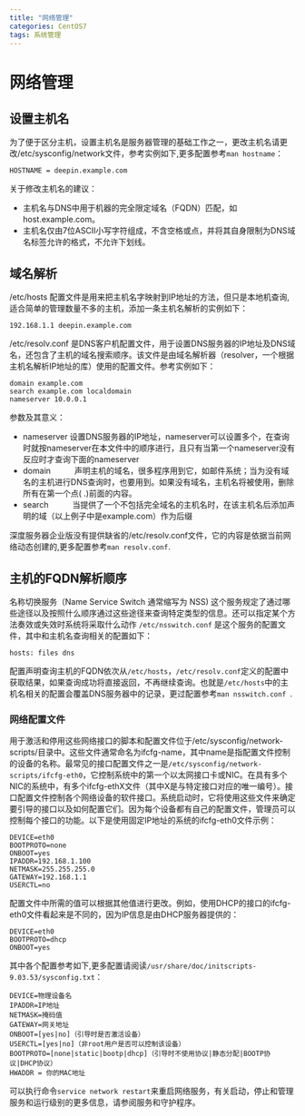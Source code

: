```yaml
---
title: "网络管理"
categories: CentOS7
tags: 系统管理
---
```

# 网络管理

## 设置主机名

为了便于区分主机，设置主机名是服务器管理的基础工作之一，更改主机名请更改/etc/sysconfig/network文件，参考实例如下,更多配置参考`man hostname`：

```
HOSTNAME = deepin.example.com 
```
 
关于修改主机名的建议：
* 主机名与DNS中用于机器的完全限定域名（FQDN）匹配，如host.example.com。
* 主机名仅由7位ASCII小写字符组成，不含空格或点，并将其自身限制为DNS域名标签允许的格式，不允许下划线。


## 域名解析

/etc/hosts 配置文件是用来把主机名字映射到IP地址的方法，但只是本地机查询,适合简单的管理数量不多的主机，添加一条主机名解析的实例如下：

```
192.168.1.1 deepin.example.com 
```

/etc/resolv.conf 是DNS客户机配置文件，用于设置DNS服务器的IP地址及DNS域名，还包含了主机的域名搜索顺序。该文件是由域名解析器（resolver，一个根据主机名解析IP地址的库）使用的配置文件。参考实例如下：

```
domain example.com
search example.com localdomain
nameserver 10.0.0.1
```

参数及其意义：

* nameserver 设置DNS服务器的IP地址，nameserver可以设置多个，在查询时就按nameserver在本文件中的顺序进行，且只有当第一个nameserver没有反应时才查询下面的nameserver
* domain　　　声明主机的域名，很多程序用到它，如邮件系统；当为没有域名的主机进行DNS查询时，也要用到。如果没有域名，主机名将被使用，删除所有在第一个点( .)前面的内容。 
* search　　　当提供了一个不包括完全域名的主机名时，在该主机名后添加声明的域（以上例子中是example.com）作为后缀 

深度服务器企业版没有提供缺省的/etc/resolv.conf文件，它的内容是依据当前网络动态创建的,更多配置参考`man resolv.conf`.


## 主机的FQDN解析顺序

名称切换服务（Name Service Switch 通常缩写为 NSS) 这个服务规定了通过哪些途径以及按照什么顺序通过这些途径来查询特定类型的信息。还可以指定某个方法奏效或失效时系统将采取什么动作
`/etc/nsswitch.conf` 是这个服务的配置文件，其中和主机名查询相关的配置如下： 

```
hosts: files dns
```
配置声明查询主机的FQDN依次从`/etc/hosts`，`/etc/resolv.conf`定义的配置中获取结果，如果查询成功将直接返回，不再继续查询。也就是`/etc/hosts`中的主机名相关的配置会覆盖DNS服务器中的记录，更过配置参考`man nsswitch.conf `.

### 网络配置文件 

用于激活和停用这些网络接口的脚本和配置文件位于/etc/sysconfig/network-scripts/目录中。这些文件通常命名为ifcfg-name，其中name是指配置文件控制的设备的名称。最常见的接口配置文件之一是`/etc/sysconfig/network-scripts/ifcfg-eth0`，它控制系统中的第一个以太网接口卡或NIC。在具有多个NIC的系统中，有多个ifcfg-ethX文件（其中X是与特定接口对应的唯一编号）。接口配置文件控制各个网络设备的软件接口。系统启动时，它将使用这些文件来确定要引导的接口以及如何配置它们。因为每个设备都有自己的配置文件，管理员可以控制每个接口的功能。以下是使用固定IP地址的系统的ifcfg-eth0文件示例：
 
```
DEVICE=eth0
BOOTPROTO=none
ONBOOT=yes
IPADDR=192.168.1.100
NETMASK=255.255.255.0
GATEWAY=192.168.1.1
USERCTL=no
``` 
配置文件中所需的值可以根据其他值进行更改。例如，使用DHCP的接口的ifcfg-eth0文件看起来是不同的，因为IP信息是由DHCP服务器提供的： 

```
DEVICE=eth0
BOOTPROTO=dhcp
ONBOOT=yes
``` 
其中各个配置参考如下,更多配置请阅读`/usr/share/doc/initscripts-9.03.53/sysconfig.txt`：
```
DEVICE=物理设备名
IPADDR=IP地址
NETMASK=掩码值
GATEWAY=网关地址
ONBOOT=[yes|no]（引导时是否激活设备）
USERCTL=[yes|no]（非root用户是否可以控制该设备）
BOOTPROTO=[none|static|bootp|dhcp]（引导时不使用协议|静态分配|BOOTP协议|DHCP协议）
HWADDR = 你的MAC地址
```

可以执行命令`service network restart`来重启网络服务，有关启动，停止和管理服务和运行级别的更多信息，请参阅服务和守护程序。


